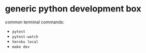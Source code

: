 # generic python development box

common terminal commands:

- `pytest`
- `pytest-watch`
- `heroku local`
- `make dev`
